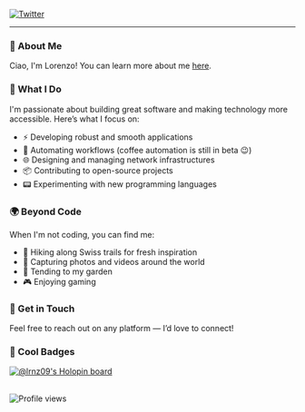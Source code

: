 [![Twitter](https://img.shields.io/badge/LRNZ09-1DA1F2?logo=twitter&logoColor=white&style=for-the-badge)](https://twitter.com/LRNZ09)

---

### 👋 About Me

Ciao, I'm Lorenzo! You can learn more about me [here](https://lorenzopieri.dev).

### 🧰 What I Do

I'm passionate about building great software and making technology more accessible.
Here’s what I focus on:

- ⚡️ Developing robust and smooth applications
- 🤖 Automating workflows (coffee automation is still in beta 😉)
- 🌐 Designing and managing network infrastructures
- 📦 Contributing to open-source projects
- 📟 Experimenting with new programming languages

### 🌍 Beyond Code

When I'm not coding, you can find me:

- 🥾 Hiking along Swiss trails for fresh inspiration
- 📸 Capturing photos and videos around the world
- 🌱 Tending to my garden
- 🎮 Enjoying gaming

### 📡 Get in Touch

Feel free to reach out on any platform — I’d love to connect!

### 💎 Cool Badges

[![@lrnz09's Holopin board](https://holopin.io/api/user/board?user=lrnz09)](https://holopin.io/@lrnz09)

\
![Profile views](https://komarev.com/ghpvc/?abbreviated=true&color=grey&style=pixel&username=LRNZ09)
